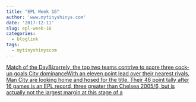 ```yaml
---
title: "EPL Week 16"
author: 'www.mytinyshinys.com'
date: '2017-12-11'
slug: epl-week-16
categories:
  - bloglink
tags:
  - mytinyshinyscom
---
```


[Match of the DayBizarrely, the top two teams contrive to score three cock-up goals City dominanceWith an eleven point lead over their nearest rivals, Man City are looking home and hosed for the title. Their 46 point tally after 16 games is an EPL record, three greater than Chelsea 2005/6, but is actually not the largest margin at this stage of a<i class="fas fa-external-link-alt"></i>](https://www.mytinyshinys.com/2017/12/11/epl-week-16/)


